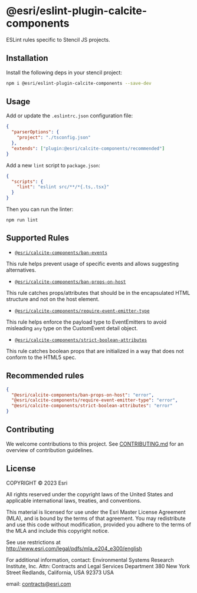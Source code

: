 # @esri/eslint-plugin-calcite-components

ESLint rules specific to Stencil JS projects.

## Installation

Install the following deps in your stencil project:

```bash
npm i @esri/eslint-plugin-calcite-components --save-dev
```

## Usage

Add or update the `.eslintrc.json` configuration file:

```json
{
  "parserOptions": {
    "project": "./tsconfig.json"
  },
  "extends": ["plugin:@esri/calcite-components/recommended"]
}
```

Add a new `lint` script to `package.json`:

```json
{
  "scripts": {
    "lint": "eslint src/**/*{.ts,.tsx}"
  }
}
```

Then you can run the linter:

```
npm run lint
```

## Supported Rules

- [`@esri/calcite-components/ban-events`](./docs/ban-events.md)

This rule helps prevent usage of specific events and allows suggesting alternatives.

- [`@esri/calcite-components/ban-props-on-host`](./docs/ban-props-on-host.md)

This rule catches props/attributes that should be in the encapsulated HTML structure and not on the host element.

- [`@esri/calcite-components/require-event-emitter-type`](./docs/require-event-emitter-type.md)

This rule helps enforce the payload type to EventEmitters to avoid misleading `any` type on the CustomEvent detail object.

- [`@esri/calcite-components/strict-boolean-attributes`](./docs/strict-boolean-attributes.md)

This rule catches boolean props that are initialized in a way that does not conform to the HTML5 spec.

## Recommended rules

```json
{
  "@esri/calcite-components/ban-props-on-host": "error",
  "@esri/calcite-components/require-event-emitter-type": "error",
  "@esri/calcite-components/strict-boolean-attributes": "error"
}
```

## Contributing

We welcome contributions to this project. See [CONTRIBUTING.md](./CONTRIBUTING.md) for an overview of contribution guidelines.

## License

COPYRIGHT © 2023 Esri

All rights reserved under the copyright laws of the United States and applicable international laws, treaties, and conventions.

This material is licensed for use under the Esri Master License Agreement (MLA), and is bound by the terms of that agreement. You may redistribute and use this code without modification, provided you adhere to the terms of the MLA and include this copyright notice.

See use restrictions at <http://www.esri.com/legal/pdfs/mla_e204_e300/english>

For additional information, contact: Environmental Systems Research Institute, Inc. Attn: Contracts and Legal Services Department 380 New York Street Redlands, California, USA 92373 USA

email: contracts@esri.com
